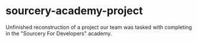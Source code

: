 # sourcery-academy-project
Unfinished reconstruction of a project our team was tasked with completing in the "Sourcery For Developers" academy.
